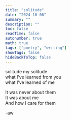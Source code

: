 ```yaml
---
title: "solitude"
date: "2024-10-06"
summary: ""
description: ""
toc: false
readTime: false
autonumber: true
math: true
tags: ["poetry", "writing"]
showTags: false
hideBackToTop: false
---
```


solitude my solitude  
what I’ve learned from you  
what I’ve learned of me  

It was never about them  
It was about me  
And how I care for them  
  
-aw